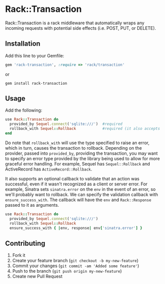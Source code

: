 # Rack::Transaction #

Rack::Transaction is a rack middleware that automatically wraps any incoming
requests with potential side effects (i.e. POST, PUT, or DELETE).

## Installation

Add this line to your Gemfile:

```ruby
gem 'rack-transaction', :require => 'rack/transaction'
```

or

```
gem install rack-transaction
```

## Usage

Add the following:

```ruby
use Rack::Transaction do
  provided_by Sequel.connect('sqlite:///')  #required
  rollback_with Sequel::Rollback            #required (it also accepts the string version of the constant)
end
```

Do note that `rollback_with` will use the type specified to raise an error,
which in turn, causes the transaction to rollback. Depending on the provider,
passed into `provided_by`, providing the transaction, you may want to specify
an error type provided by the library being used to allow for more graceful
error handling. For example, Sequel has `Sequel::Rollback` and ActiveRecord has
`ActiveRecord::Rollback`.

It also supports an optional callback to validate that an action was
successful, even if it wasn't recognized as a client or server error. For
example, Sinatra sets `sinatra.error` on the `env` in the event of an error, so
we'll probably want to rollback.  We can specify the validation callback with
`ensure_success_with`. The callback will have the `env` and `Rack::Response`
passed to it as arguments.

```ruby
use Rack::Transaction do
  provided_by Sequel.connect('sqlite:///')
  rollback_with Sequel::Rollback
  ensure_success_with { |env, response| env['sinatra.error'] }
```

## Contributing

1. Fork it
2. Create your feature branch (`git checkout -b my-new-feature`)
3. Commit your changes (`git commit -am 'Added some feature'`)
4. Push to the branch (`git push origin my-new-feature`)
5. Create new Pull Request
